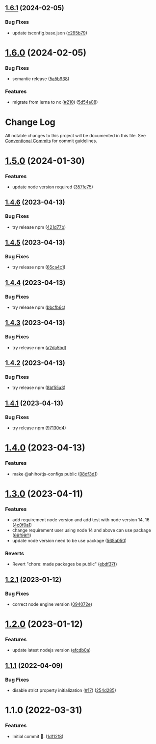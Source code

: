 ## [1.6.1](https://github.com/ahiho/tjs-configs/compare/@ahiho/tsconfig@1.6.0...@ahiho/tsconfig@1.6.1) (2024-02-05)


### Bug Fixes

* update tsconfig.base.json ([c295b79](https://github.com/ahiho/tjs-configs/commit/c295b7910d9902a6ebb668a46ca882a4110aea27))

# [1.6.0](https://github.com/ahiho/tjs-configs/compare/@ahiho/tsconfig@1.5.0...@ahiho/tsconfig@1.6.0) (2024-02-05)


### Bug Fixes

* semantic release ([5a5b938](https://github.com/ahiho/tjs-configs/commit/5a5b938c5741b15ab79c24f8d09b5d3549e36007))


### Features

* migrate from lerna to nx ([#210](https://github.com/ahiho/tjs-configs/issues/210)) ([5d54a08](https://github.com/ahiho/tjs-configs/commit/5d54a08e10c496ed5bbafb07eb2c050001866ffb))

# Change Log

All notable changes to this project will be documented in this file.
See [Conventional Commits](https://conventionalcommits.org) for commit guidelines.

# [1.5.0](https://github.com/ahiho/tjs-configs/compare/@ahiho/tsconfig@1.4.6...@ahiho/tsconfig@1.5.0) (2024-01-30)


### Features

* update node version required ([357fe75](https://github.com/ahiho/tjs-configs/commit/357fe75f8ce196279ebabf18527dd034e7e6be71))





## [1.4.6](https://github.com/ahiho/tjs-configs/compare/@ahiho/tsconfig@1.4.5...@ahiho/tsconfig@1.4.6) (2023-04-13)


### Bug Fixes

* try release npm ([421d77b](https://github.com/ahiho/tjs-configs/commit/421d77be395e92a00b04c214b714c02871063ba0))





## [1.4.5](https://github.com/ahiho/tjs-configs/compare/@ahiho/tsconfig@1.4.4...@ahiho/tsconfig@1.4.5) (2023-04-13)


### Bug Fixes

* try release npm ([65ca4c1](https://github.com/ahiho/tjs-configs/commit/65ca4c1d7b5ae5734c0a06eeb3f83d3c265ff036))





## [1.4.4](https://github.com/ahiho/tjs-configs/compare/@ahiho/tsconfig@1.4.3...@ahiho/tsconfig@1.4.4) (2023-04-13)


### Bug Fixes

* try release npm ([bbcfb6c](https://github.com/ahiho/tjs-configs/commit/bbcfb6c9f5a723c88d512a3ec9af142024158bab))





## [1.4.3](https://github.com/ahiho/tjs-configs/compare/@ahiho/tsconfig@1.4.2...@ahiho/tsconfig@1.4.3) (2023-04-13)


### Bug Fixes

* try release npm ([a2da5bd](https://github.com/ahiho/tjs-configs/commit/a2da5bd448f7ae09fbb14649e14913bf85e2b515))





## [1.4.2](https://github.com/ahiho/tjs-configs/compare/@ahiho/tsconfig@1.4.1...@ahiho/tsconfig@1.4.2) (2023-04-13)


### Bug Fixes

* try release npm ([8bf55a3](https://github.com/ahiho/tjs-configs/commit/8bf55a3132d09f011fdefd19df1766db476ab4ca))





## [1.4.1](https://github.com/ahiho/tjs-configs/compare/@ahiho/tsconfig@1.4.0...@ahiho/tsconfig@1.4.1) (2023-04-13)


### Bug Fixes

* try release npm ([97130d4](https://github.com/ahiho/tjs-configs/commit/97130d487530b669209068a19be7ec7343a95050))





# [1.4.0](https://github.com/ahiho/tjs-configs/compare/@ahiho/tsconfig@1.3.0...@ahiho/tsconfig@1.4.0) (2023-04-13)


### Features

* make @ahiho/tjs-configs public ([08df3d1](https://github.com/ahiho/tjs-configs/commit/08df3d11bb3274ac7694443f28ab336ffad68f3b))





# [1.3.0](https://github.com/ahiho/tjs-configs/compare/@ahiho/tsconfig@1.2.1...@ahiho/tsconfig@1.3.0) (2023-04-11)


### Features

* add requirement node version and add test with node version 14, 16 ([4c0f0a1](https://github.com/ahiho/tjs-configs/commit/4c0f0a106baee0625744ea746231dfc48268fe2b))
* change requirement user using node 14 and above can use package ([69f99f1](https://github.com/ahiho/tjs-configs/commit/69f99f13c2fb2924ef3cc540edaf93186fcc97b8))
* update node version need to be use package ([565a050](https://github.com/ahiho/tjs-configs/commit/565a050bd12aff7bebb626680270da1dd03ecb5c))


### Reverts

* Revert "chore: made packages be public" ([ebdf37f](https://github.com/ahiho/tjs-configs/commit/ebdf37f920a34c0eff0a979ea7ad9b4598d9cdc7))





## [1.2.1](https://github.com/ahiho/tjs-configs/compare/@ahiho/tsconfig@1.2.0...@ahiho/tsconfig@1.2.1) (2023-01-12)


### Bug Fixes

* correct node engine version ([094072e](https://github.com/ahiho/tjs-configs/commit/094072e351e28db9b469d52b113cdf55db973ea4))





# [1.2.0](https://github.com/ahiho/tjs-configs/compare/@ahiho/tsconfig@1.1.1...@ahiho/tsconfig@1.2.0) (2023-01-12)


### Features

* update latest nodejs version ([efcdb0a](https://github.com/ahiho/tjs-configs/commit/efcdb0adcca89553392ea5090dcda786e9d0c87b))





## [1.1.1](https://github.com/ahiho/tjs-configs/compare/@ahiho/tsconfig@1.1.0...@ahiho/tsconfig@1.1.1) (2022-04-09)


### Bug Fixes

* disable strict property initialization ([#17](https://github.com/ahiho/tjs-configs/issues/17)) ([254d285](https://github.com/ahiho/tjs-configs/commit/254d2853d0934040fc37194541a196a8c2aab6e8))





# 1.1.0 (2022-03-31)


### Features

* Initial commit 🎉. ([1df12f8](https://github.com/ahiho/tjs-configs/commit/1df12f8eca7656a75083eab734b89768d138dbae))

